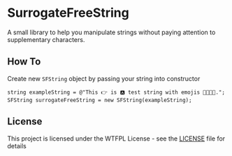 # SurrogateFreeString

A small library to help you manipulate strings without paying attention to supplementary characters.

## How To

Create new `SFString` object by passing your string into constructor

```
string exampleString = @"This 👉 is 🅰 test string with emojis 👨‍👩‍👧‍👧.";
SFString surrogateFreeString = new SFString(exampleString);
```

## License

This project is licensed under the WTFPL License - see the [LICENSE](LICENSE) file for details
